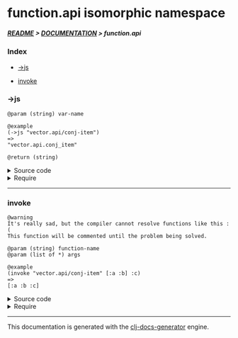 
# function.api isomorphic namespace

##### [README](../../../README.md) > [DOCUMENTATION](../../COVER.md) > function.api

### Index

- [->js](#-js)

- [invoke](#invoke)

### ->js

```
@param (string) var-name
```

```
@example
(->js "vector.api/conj-item")
=>
"vector.api.conj_item"
```

```
@return (string)
```

<details>
<summary>Source code</summary>

```
(defn ->js
  [var-name]
  #?(:cljs (-> var-name (string/replace-part #"/" ".")
                        (string/replace-part #"-" "_"))))
```

</details>

<details>
<summary>Require</summary>

```
(ns my-namespace (:require [function.api :refer [->js]]))

(function.api/->js ...)
(->js              ...)
```

</details>

---

### invoke

```
@warning
It's really sad, but the compiler cannot resolve functions like this :(
This function will be commented until the problem being solved.
```

```
@param (string) function-name
@param (list of *) args
```

```
@example
(invoke "vector.api/conj-item" [:a :b] :c)
=>
[:a :b :c]
```

<details>
<summary>Source code</summary>

```
(defn invoke
  [function-name & args])
;  #?(:clj  (apply (resolve (symbol function-name)) args)))
```

</details>

<details>
<summary>Require</summary>

```
(ns my-namespace (:require [function.api :refer [invoke]]))

(function.api/invoke ...)
(invoke              ...)
```

</details>

---

This documentation is generated with the [clj-docs-generator](https://github.com/bithandshake/clj-docs-generator) engine.

